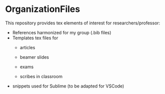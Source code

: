 # OrganizationFiles

This repository provides tex elements of interest for researchers/professor:

- References harmonized for my group (.bib files)
- Templates tex files for
    - articles
    
    - beamer slides
    
    - exams
    
    - scribes in classroom
- snippets used for Sublime (to be adapted for VSCode)


